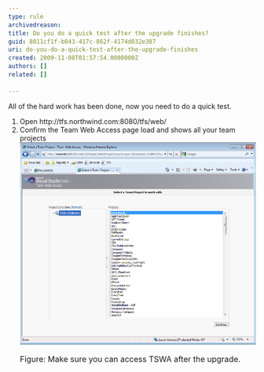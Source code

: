 ```yaml
---
type: rule
archivedreason: 
title: Do you do a quick test after the upgrade finishes?
guid: 8011cf1f-b043-417c-862f-4174d032e387
uri: do-you-do-a-quick-test-after-the-upgrade-finishes
created: 2009-11-08T01:57:54.0000000Z
authors: []
related: []

---
```




  <p>All of the hard work has been done, now you need to do a quick test.</p>
<ol>
    <li>Open http://tfs.northwind.com:8080/tfs/web/ </li>
    <li>Confirm the Team Web Access page load and shows all your team projects<br>
    <span><img style="width:500px;height:412px;" alt="Quick Test After Upgrade" src="QuickTestAfterUpgrade.png" /></span> <br>
    <font class="ms-rteCustom-FigureNormal" size="+0">Figure: Make sure you can access TSWA after the upgrade.</font></li>
</ol>

<br><excerpt class='endintro'></excerpt><br>



